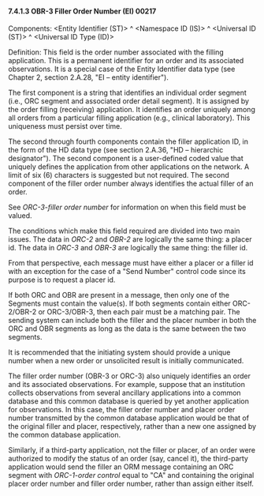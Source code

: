 #### 7.4.1.3 OBR-3 Filler Order Number (EI) 00217

Components: &lt;Entity Identifier (ST)> ^ &lt;Namespace ID (IS)> ^ &lt;Universal ID (ST)> ^ &lt;Universal ID Type (ID)>

Definition: This field is the order number associated with the filling application. This is a permanent identifier for an order and its associated observations. It is a special case of the Entity Identifier data type (see Chapter 2, section 2.A.28, "EI – entity identifier").

The first component is a string that identifies an individual order segment (i.e., ORC segment and associated order detail segment). It is assigned by the order filling (receiving) application. It identifies an order uniquely among all orders from a particular filling application (e.g., clinical laboratory). This uniqueness must persist over time.

The second through fourth components contain the filler application ID, in the form of the HD data type (see section 2.A.36, "HD – hierarchic designator"). The second component is a user-defined coded value that uniquely defines the application from other applications on the network. A limit of six (6) characters is suggested but not required. The second component of the filler order number always identifies the actual filler of an order.

See _ORC-3-filler order number_ for information on when this field must be valued.

The conditions which make this field required are divided into two main issues. The data in _ORC-2_ and _OBR-2_ are logically the same thing: a placer id. The data in _ORC-3_ and _OBR-3_ are logically the same thing: the filler id.

From that perspective, each message must have either a placer or a filler id with an exception for the case of a "Send Number" control code since its purpose is to request a placer id.

If both ORC and OBR are present in a message, then only one of the Segments must contain the value(s). If both segments contain either ORC-2/OBR-2 or ORC-3/OBR-3, then each pair must be a matching pair. The sending system can include both the filler and the placer number in both the ORC and OBR segments as long as the data is the same between the two segments.

It is recommended that the initiating system should provide a unique number when a new order or unsolicited result is initially communicated.

The filler order number (OBR-3 or ORC-3) also uniquely identifies an order and its associated observations. For example, suppose that an institution collects observations from several ancillary applications into a common database and this common database is queried by yet another application for observations. In this case, the filler order number and placer order number transmitted by the common database application would be that of the original filler and placer, respectively, rather than a new one assigned by the common database application.

Similarly, if a third-party application, not the filler or placer, of an order were authorized to modify the status of an order (say, cancel it), the third-party application would send the filler an ORM message containing an ORC segment with _ORC-1-order control_ equal to "CA" and containing the original placer order number and filler order number, rather than assign either itself.
